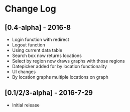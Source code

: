 # Change Log

## [0.4-alpha] - 2016-8
- Login function with redirect
- Logout function
- Using current data table
- Search box now returns locations
- Select by region now draws graphs with those regions
- Datepicker added for by location functionality
- UI changes
- By location graphs multiple locations on graph

## [0.1/2/3-alpha] - 2016-7-29
- Initial release